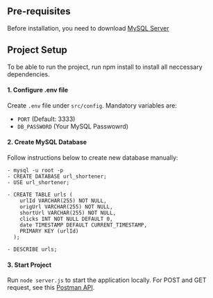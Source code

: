 ## Pre-requisites
Before installation, you need to download [MySQL Server](https://dev.mysql.com/downloads/installer/)

## Project Setup
To be able to run the project, run npm install to install all neccessary dependencies. 

#### 1. Configure .env file
Create ```.env``` file under ```src/config```. Mandatory variables are:
- ```PORT``` (Default: 3333)
- ```DB_PASSWORD``` (Your MySQL Passwowrd)

#### 2. Create MySQL Database
Follow instructions below to create new database manually:
```
- mysql -u root -p
- CREATE DATABASE url_shortener;
- USE url_shortener;

- CREATE TABLE urls (
    urlId VARCHAR(255) NOT NULL,
    origUrl VARCHAR(255) NOT NULL,
    shortUrl VARCHAR(255) NOT NULL,
    clicks INT NOT NULL DEFAULT 0,
    date TIMESTAMP DEFAULT CURRENT_TIMESTAMP,
    PRIMARY KEY (urlId)
  );

- DESCRIBE urls;
```

#### 3. Start Project
Run ```node server.js``` to start the application locally. For POST and GET request, see this [Postman API](https://elements.getpostman.com/redirect?entityId=23326990-dab011bf-834e-44b4-9ddd-92afe5c6cc34&entityType=collection).